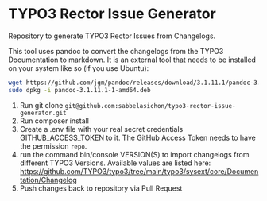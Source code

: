 TYPO3 Rector Issue Generator
============================

Repository to generate TYPO3 Rector Issues from Changelogs.

This tool uses pandoc to convert the changelogs from the TYPO3 Documentation to markdown.
It is an external tool that needs to be installed on your system like so (if you use Ubuntu):

```bash
wget https://github.com/jgm/pandoc/releases/download/3.1.11.1/pandoc-3.1.11.1-1-amd64.deb
sudo dpkg -i pandoc-3.1.11.1-1-amd64.deb
```

1. Run git clone `git@github.com:sabbelasichon/typo3-rector-issue-generator.git`
2. Run composer install
3. Create a .env file with your real secret credentials GITHUB_ACCESS_TOKEN to it. The GitHub Access Token needs to have the permission `repo`. 
4. run the command bin/console VERSION(S) to import changelogs from different TYPO3 Versions. Available values are listed here: https://github.com/TYPO3/typo3/tree/main/typo3/sysext/core/Documentation/Changelog
5. Push changes back to repository via Pull Request